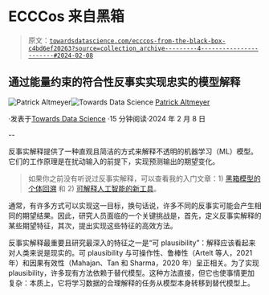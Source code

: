 # ECCCos 来自黑箱

> 原文：[`towardsdatascience.com/ecccos-from-the-black-box-c4bd6ef20263?source=collection_archive---------4-----------------------#2024-02-08`](https://towardsdatascience.com/ecccos-from-the-black-box-c4bd6ef20263?source=collection_archive---------4-----------------------#2024-02-08)

## 通过能量约束的符合性反事实实现忠实的模型解释

[](https://medium.com/@patrick.altmeyer?source=post_page---byline--c4bd6ef20263--------------------------------)![Patrick Altmeyer](https://medium.com/@patrick.altmeyer?source=post_page---byline--c4bd6ef20263--------------------------------)[](https://towardsdatascience.com/?source=post_page---byline--c4bd6ef20263--------------------------------)![Towards Data Science](https://towardsdatascience.com/?source=post_page---byline--c4bd6ef20263--------------------------------) [Patrick Altmeyer](https://medium.com/@patrick.altmeyer?source=post_page---byline--c4bd6ef20263--------------------------------)

·发表于[Towards Data Science](https://towardsdatascience.com/?source=post_page---byline--c4bd6ef20263--------------------------------) ·15 分钟阅读·2024 年 2 月 8 日

--

反事实解释提供了一种直观且简洁的方式来解释不透明的机器学习（ML）模型。它们的工作原理是在扰动输入的前提下，实现预测输出的期望变化。

> 如果你之前没有听说过反事实解释，可以查看我的入门文章：1) [黑箱模型的个体回溯](https://medium.com/towards-data-science/individual-recourse-for-black-box-models-5e9ed1e4b4cc) 和 2) [可解释人工智能的新工具](https://medium.com/towards-data-science/a-new-tool-for-explainable-ai-65834e757c28)。

通常，有许多方式可以实现这一目标，换句话说，许多不同的反事实可能会产生相同的期望结果。因此，研究人员面临的一个关键挑战是，首先，定义反事实解释的某些期望特征，其次，提出实现这些特征的高效方法。

反事实解释最重要且研究最深入的特征之一是“可 plausibility”：解释应该看起来对人类来说是现实的。可 plausibility 与可操作性、鲁棒性（Artelt 等人，2021 年）和因果有效性（Mahajan、Tan 和 Sharma，2020 年）呈正相关。为了实现 plausibility，许多现有方法依赖于替代模型。这种方法直接，但它也使事情更加复杂：本质上，它将学习数据的合理解释的任务从模型本身转移到替代模型上。
